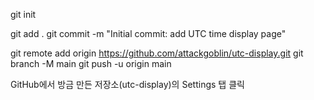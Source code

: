 git init

git add .
git commit -m "Initial commit: add UTC time display page"


git remote add origin https://github.com/attackgoblin/utc-display.git
git branch -M main
git push -u origin main


GitHub에서 방금 만든 저장소(utc-display)의 Settings 탭 클릭

